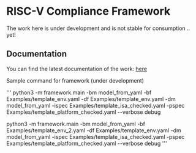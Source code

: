 # RISC-V Compliance Framework
The work here is under development and is not stable for consumption .. yet!

## Documentation
You can find the latest documentation of the work: [here](https://riscof.readthedocs.io/en/latest/)

Sample command for framework (under development)

'''
python3 -m framework.main -bm model_from_yaml -bf Examples/template_env.yaml -df Examples/template_env.yaml -dm model_from_yaml -ispec Examples/template_isa_checked.yaml -pspec Examples/template_platform_checked.yaml --verbose debug

python3 -m framework.main -bm model_from_yaml -bf Examples/template_env_2.yaml -df Examples/template_env.yaml -dm model_from_yaml -ispec Examples/template_isa_checked.yaml -pspec Examples/template_platform_checked.yaml --verbose debug
'''